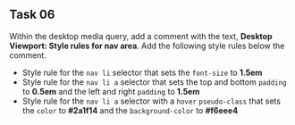 ## Task 06
Within the desktop media query, add a comment with the text,  **Desktop Viewport: Style rules for nav area**.  Add the following style rules below the comment.
* Style rule for the `nav li` selector that sets the `font-size` to **1.5em**
* Style rule for the `nav li a` selector that sets the top and bottom `padding` to **0.5em** and the left and right `padding` to **1.5em**  
* Style rule for the `nav li a` selector with a `hover` `pseudo-class` that sets the `color` to **#2a1f14** and the `background-color` to   **#f6eee4**
 